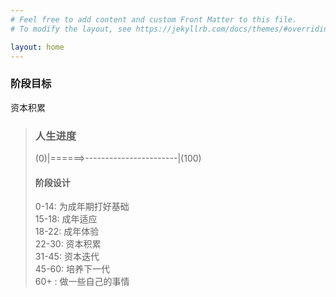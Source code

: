 ```yaml
---
# Feel free to add content and custom Front Matter to this file.
# To modify the layout, see https://jekyllrb.com/docs/themes/#overriding-theme-defaults

layout: home
---
```

### 阶段目标
资本积累 
> ### 人生进度
> (0)|======>-----------------------|(100)  
> #### 阶段设计
> 0-14: 为成年期打好基础  
> 15-18: 成年适应  
> 18-22: 成年体验  
> 22-30: 资本积累  
> 31-45: 资本迭代  
> 45-60: 培养下一代  
> 60+  : 做一些自己的事情  
